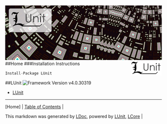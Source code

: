 ![](LUnit/Content/LUnit-banner-large.png "")
<img align="right" src="LUnit/Content/LUnit-logo-small.png">
##Home
###Installation Instructions
```cs
Install-Package LUnit
```
##LUnit
![Framework Version v4.0.30319](http://b.repl.ca/v1/Framework-Version%20v4.0.30319-blue.png "")
 - [LUnit](LUnit/LUnit.md)
---

[Home] | [Table of Contents](TableOfContents.md) | 


This markdown was generated by [LDoc](https://github.com/CodeSingularity/LDoc), powered by [LUnit](https://github.com/CodeSingularity/LUnit), [LCore](https://github.com/CodeSingularity/LCore) | 

